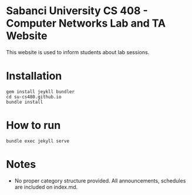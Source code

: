 # Sabanci University CS 408 - Computer Networks Lab and TA Website

This website is used to inform students about lab sessions.

# Installation
```
gem install jeykll bundler
cd su-cs480.github.io
bundle install
```

# How to run
```
bundle exec jekyll serve
```

# Notes
* No proper category structure provided. All announcements, schedules are included on index.md.

